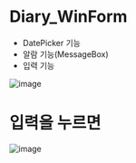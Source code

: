 # Diary_WinForm
- DatePicker 기능
- 알람 기능(MessageBox)
- 입력 기능

![image](https://user-images.githubusercontent.com/65011438/158513765-c97996b7-f38a-4b48-81d8-8f5a2fff8508.png)

# 입력을 누르면
![image](https://user-images.githubusercontent.com/65011438/158513787-0d352458-549f-44d8-afb5-c5586d3ec6b4.png)



